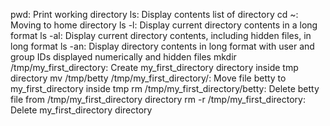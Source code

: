 pwd: Print working directory
ls: Display contents list of directory
cd ~: Moving to home directory
ls -l: Display current directory contents in a long format
ls -al: Display current directory contents, including hidden files, in long format
ls -an: Display directory contents in long format with user and group IDs displayed numerically and hidden files
mkdir /tmp/my_first_directory: Create my_first_directory directory inside tmp directory
mv /tmp/betty /tmp/my_first_directory/: Move file betty to my_first_directory inside tmp
rm /tmp/my_first_directory/betty: Delete betty file from /tmp/my_first_directory directory
rm -r /tmp/my_first_directory: Delete my_first_directory directory
